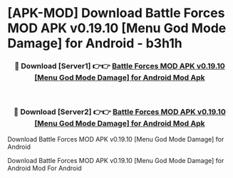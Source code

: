 # [APK-MOD] Download Battle Forces MOD APK v0.19.10 [Menu God Mode Damage] for Android - b3h1h


<div align="center">
<h3>🔴 Download [Server1] 👉👉 <a href="https://apk-comot.site?title=Battle_Forces_MOD_APK_v0.19.10_[Menu_God_Mode_Damage]_for_Android">Battle Forces MOD APK v0.19.10 [Menu God Mode Damage] for Android Mod Apk</a></h3><br>
<h3>🔴 Download [Server2] 👉👉 <a href="https://apk-comot.site?title=Battle_Forces_MOD_APK_v0.19.10_[Menu_God_Mode_Damage]_for_Android">Battle Forces MOD APK v0.19.10 [Menu God Mode Damage] for Android Mod Apk</a></h3>
</div>



Download Battle Forces MOD APK v0.19.10 [Menu God Mode Damage] for Android 

Download Battle Forces MOD APK v0.19.10 [Menu God Mode Damage] for Android Mod For Android